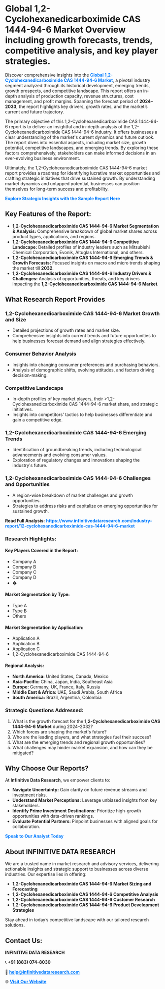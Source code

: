 <h1>Global 1,2-Cyclohexanedicarboximide CAS 1444-94-6 Market Overview including growth forecasts, trends, competitive analysis, and key player strategies.</h1>
<p>
Discover comprehensive insights into the 
<a href="https://www.infinitivedataresearch.com/industry-report/12-cyclohexanedicarboximide-cas-1444-94-6-market" rel="dofollow" style="color: #007BFF; text-decoration: none;"><strong>Global 1,2-Cyclohexanedicarboximide CAS 1444-94-6 Market</strong></a>, a pivotal industry segment analyzed through its historical development, emerging trends, growth prospects, and competitive landscape. This report offers an in-depth analysis of production capacity, revenue structures, cost management, and profit margins. Spanning the forecast period of <strong>2024–2033</strong>, the report highlights key drivers, growth rates, and the market’s current and future trajectory.
</p>
<p>
The primary objective of this 1,2-Cyclohexanedicarboximide CAS 1444-94-6 report is to deliver an insightful and in-depth analysis of the 1,2-Cyclohexanedicarboximide CAS 1444-94-6 industry. It offers businesses a clear understanding of the market's current dynamics and future outlook. The report dives into essential aspects, including market size, growth potential, competitive landscapes, and emerging trends. By exploring these factors comprehensively, stakeholders can make informed decisions in an ever-evolving business environment.
</p>
<p>
Ultimately, the 1,2-Cyclohexanedicarboximide CAS 1444-94-6 market report provides a roadmap for identifying lucrative market opportunities and crafting strategic initiatives that drive sustained growth. By understanding market dynamics and untapped potential, businesses can position themselves for long-term success and profitability.
</p>
<p>
<a href="https://www.infinitivedataresearch.com/request-sample/reportId=111621" style="color: #007BFF; text-decoration: none;"><strong>Explore Strategic Insights with the Sample Report Here</strong></a>
</p>

<h2>Key Features of the Report:</h2>
<ul>
<li><strong>1,2-Cyclohexanedicarboximide CAS 1444-94-6 Market Segmentation & Analysis:</strong> Comprehensive breakdown of global market shares across product types, applications, and regions.</li>
<li><strong>1,2-Cyclohexanedicarboximide CAS 1444-94-6 Competitive Landscape:</strong> Detailed profiles of industry leaders such as Mitsubishi Chemical Corporation, Evonik, Altuglas International, and others.</li>
<li><strong>1,2-Cyclohexanedicarboximide CAS 1444-94-6 Emerging Trends & Growth Forecasts:</strong> Focused insights on macro and micro trends shaping the market till <strong>2032</strong>.</li>
<li><strong>1,2-Cyclohexanedicarboximide CAS 1444-94-6 Industry Drivers & Challenges:</strong> Analysis of opportunities, threats, and key drivers impacting the <strong>1,2-Cyclohexanedicarboximide CAS 1444-94-6 Market</strong>.</li>
</ul>

<h2>What Research Report Provides</h2>
<h3>1,2-Cyclohexanedicarboximide CAS 1444-94-6 Market Growth and Size</h3>
<ul>
<li>Detailed projections of growth rates and market size.</li>
<li>Comprehensive insights into current trends and future opportunities to help businesses forecast demand and align strategies effectively.</li>
</ul>

<h3>Consumer Behavior Analysis</h3>
<ul>
<li>Insights into changing consumer preferences and purchasing behaviors.</li>
<li>Analysis of demographic shifts, evolving attitudes, and factors driving decision-making.</li>
</ul>

<h3>Competitive Landscape</h3>
<ul>
<li>In-depth profiles of key market players, their >1,2-Cyclohexanedicarboximide CAS 1444-94-6 market share, and strategic initiatives.</li>
<li>Insights into competitors' tactics to help businesses differentiate and gain a competitive edge.</li>
</ul>

<h3>1,2-Cyclohexanedicarboximide CAS 1444-94-6 Emerging Trends</h3>
<ul>
<li>Identification of groundbreaking trends, including technological advancements and evolving consumer values.</li>
<li>Exploration of regulatory changes and innovations shaping the industry's future.</li>
</ul>

<h3>1,2-Cyclohexanedicarboximide CAS 1444-94-6 Challenges and Opportunities</h3>
<ul>
<li>A region-wise breakdown of market challenges and growth opportunities.</li>
<li>Strategies to address risks and capitalize on emerging opportunities for sustained growth.</li>
</ul>
<p><strong>Read Full Analysis:</strong> <a href="https://www.infinitivedataresearch.com/industry-report/12-cyclohexanedicarboximide-cas-1444-94-6-market" rel="dofollow" style="color: #007BFF; text-decoration: none;"><strong>https://www.infinitivedataresearch.com/industry-report/12-cyclohexanedicarboximide-cas-1444-94-6-market</strong></a></p>
<h3>Research Highlights:</h3>
<h4>Key Players Covered in the Report:</h4>
<ul><li>Company A</li><li>Company B</li><li>Company C</li><li>Company D</li><li>�</li></ul>
<h4>Market Segmentation by Type:</h4>
<ul><li>Type A</li><li>Type B</li><li>Others</li></ul>
<h4>Market Segmentation by Application:</h4>
<ul><li>Application A</li><li>Application B</li><li>Application C</li><li>1,2-Cyclohexanedicarboximide CAS 1444-94-6</li></ul>

<h4>Regional Analysis:</h4>
<ul>
<li><strong>North America:</strong> United States, Canada, Mexico</li>
<li><strong>Asia-Pacific:</strong> China, Japan, India, Southeast Asia</li>
<li><strong>Europe:</strong> Germany, UK, France, Italy, Russia</li>
<li><strong>Middle East & Africa:</strong> UAE, Saudi Arabia, South Africa</li>
<li><strong>South America:</strong> Brazil, Argentina, Colombia</li>
</ul>

<h3>Strategic Questions Addressed:</h3>
<ol>
<li>What is the growth forecast for the <strong>1,2-Cyclohexanedicarboximide CAS 1444-94-6 Market</strong> during 2024–2032?</li>
<li>Which forces are shaping the market's future?</li>
<li>Who are the leading players, and what strategies fuel their success?</li>
<li>What are the emerging trends and regional growth opportunities?</li>
<li>What challenges may hinder market expansion, and how can they be mitigated?</li>
</ol>

<h2>Why Choose Our Reports?</h2>
<p>At <strong>Infinitive Data Research</strong>, we empower clients to:</p>
<ul>
<li><strong>Navigate Uncertainty:</strong> Gain clarity on future revenue streams and investment risks.</li>
<li><strong>Understand Market Perceptions:</strong> Leverage unbiased insights from key stakeholders.</li>
<li><strong>Identify Prime Investment Destinations:</strong> Prioritize high-growth opportunities with data-driven rankings.</li>
<li><strong>Evaluate Potential Partners:</strong> Pinpoint businesses with aligned goals for collaboration.</li>
</ul>
<p><a href="https://www.infinitivedataresearch.com/industry-report/12-cyclohexanedicarboximide-cas-1444-94-6-market" rel="dofollow" style="color: #007BFF; text-decoration: none;"><strong>Speak to Our Analyst Today</strong></a></p>

<h2>About INFINITIVE DATA RESEARCH</h2>
<p>We are a trusted name in market research and advisory services, delivering actionable insights and strategic support to businesses across diverse industries. Our expertise lies in offering:</p>
<ul>
<li><strong>1,2-Cyclohexanedicarboximide CAS 1444-94-6 Market Sizing and Forecasting</strong></li>
<li><strong>1,2-Cyclohexanedicarboximide CAS 1444-94-6 Competitive Analysis</strong></li>
<li><strong>1,2-Cyclohexanedicarboximide CAS 1444-94-6 Customer Research</strong></li>
<li><strong>1,2-Cyclohexanedicarboximide CAS 1444-94-6 Product Development Strategies</strong></li>
</ul>
<p>Stay ahead in today’s competitive landscape with our tailored research solutions.</p>

<h2>Contact Us:</h2>
<p><strong>INFINITIVE DATA RESEARCH</strong></p>
<p>📞 <strong>+91 (883) 074-8030</strong></p>
<p>📧 <strong><a href="mailto:help@infinitivedataresearch.com" style="color: #007BFF;">help@infinitivedataresearch.com</a></strong></p>
<p>🌐 <strong><a href="https://www.infinitivedataresearch.com" rel="dofollow" style="color: #007BFF;">Visit Our Website</a></strong></p>